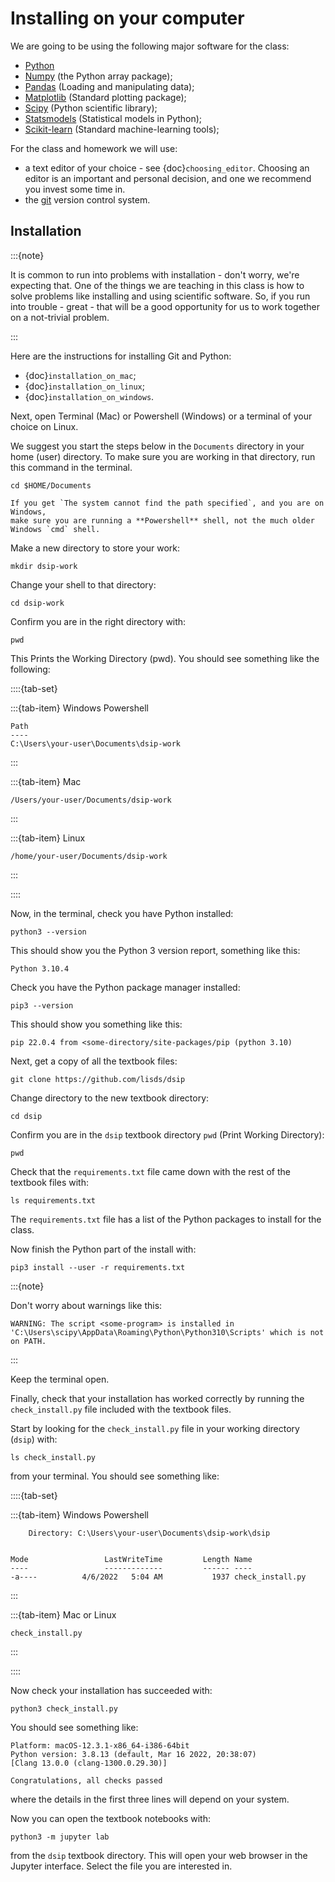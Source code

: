 # Installing on your computer

We are going to be using the following major software for the class:

- [Python](https://python.org)
- [Numpy](https://numpy.org) (the Python array package);
- [Pandas](https://pandas.pydata.org) (Loading and manipulating data);
- [Matplotlib](https://matplotlib.org) (Standard plotting package);
- [Scipy](https://scipy.org) (Python scientific library);
- [Statsmodels](https://www.statsmodels.org) (Statistical models in Python);
- [Scikit-learn](https://scikit-learn.org) (Standard machine-learning tools);

For the class and homework we will use:

- a text editor of your choice - see {doc}`choosing_editor`.  Choosing an
  editor is an important and personal decision, and one we recommend you invest
  some time in.
- the [git](https://git-scm.com/) version control system.

## Installation

:::{note}

It is common to run into problems with installation - don't worry, we're
expecting that.  One of the things we are teaching in this class is how to
solve problems like installing and using scientific software.  So, if you run
into trouble - great - that will be a good opportunity for us to work together
on a not-trivial problem.

:::

Here are the instructions for installing Git and Python:

- {doc}`installation_on_mac`;
- {doc}`installation_on_linux`;
- {doc}`installation_on_windows`.

Next, open Terminal (Mac) or Powershell (Windows) or a terminal of your choice
on Linux.

We suggest you start the steps below in the `Documents` directory in your home
(user) directory.  To make sure you are working in that directory, run this
command in the terminal.

```
cd $HOME/Documents
```

```{warning}
If you get `The system cannot find the path specified`, and you are on Windows,
make sure you are running a **Powershell** shell, not the much older Windows `cmd` shell.
```

Make a new directory to store your work:

```
mkdir dsip-work
```

Change your shell to that directory:

```
cd dsip-work
```

Confirm you are in the right directory with:

```
pwd
```

This Prints the Working Directory (pwd).  You should see something like the following:

::::{tab-set}

:::{tab-item} Windows Powershell
```
Path
----
C:\Users\your-user\Documents\dsip-work
```
:::

:::{tab-item} Mac
```
/Users/your-user/Documents/dsip-work
```
:::

:::{tab-item} Linux
```
/home/your-user/Documents/dsip-work
```
:::

::::

Now, in the terminal, check you have Python installed:

```
python3 --version
```

This should show you the Python 3 version report, something like this:

```
Python 3.10.4
```

Check you have the Python package manager installed:

```
pip3 --version
```

This should show you something like this:

```
pip 22.0.4 from <some-directory/site-packages/pip (python 3.10)
```

Next,  get a copy of all the textbook files:

```
git clone https://github.com/lisds/dsip
```

Change directory to the new textbook directory:

```
cd dsip
```

Confirm you are in the `dsip` textbook directory `pwd` (Print Working Directory):

```
pwd
```

Check that the `requirements.txt` file came down with the rest of the textbook files with:

```
ls requirements.txt
```

The `requirements.txt` file has a list of the Python packages to install for the class.

Now finish the Python part of the install with:

```
pip3 install --user -r requirements.txt
```

:::{note}

Don't worry about warnings like this:

```
WARNING: The script <some-program> is installed in 'C:\Users\scipy\AppData\Roaming\Python\Python310\Scripts' which is not on PATH.
```

:::

Keep the terminal open.

Finally, check that your installation has worked correctly by running the `check_install.py` file included with the textbook files.

Start by looking for the `check_install.py` file in your working directory
(`dsip`) with:

```
ls check_install.py
```

from your terminal.  You should see something like:

::::{tab-set}

:::{tab-item} Windows Powershell
```
    Directory: C:\Users\your-user\Documents\dsip-work\dsip


Mode                 LastWriteTime         Length Name
----                 -------------         ------ ----
-a----          4/6/2022   5:04 AM           1937 check_install.py
```
:::

:::{tab-item} Mac or Linux
```
check_install.py
```
:::

::::

Now check your installation has succeeded with:

```
python3 check_install.py
```

You should see something like:

```
Platform: macOS-12.3.1-x86_64-i386-64bit
Python version: 3.8.13 (default, Mar 16 2022, 20:38:07) 
[Clang 13.0.0 (clang-1300.0.29.30)]

Congratulations, all checks passed
```

where the details in the first three lines will depend on your system.

Now you can open the textbook notebooks with:

```
python3 -m jupyter lab
```

from the `dsip` textbook directory. This will open your web browser in the
Jupyter interface.  Select the file you are interested in.
